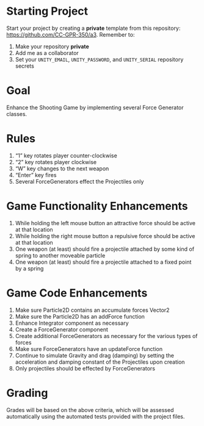 # Starting Project

Start your project by creating a **private** template from this
repository: <https://github.com/CC-GPR-350/a3>. Remember to:

1.  Make your repository **private**
2.  Add me as a collaborator
3.  Set your `UNITY_EMAIL`, `UNITY_PASSWORD`, and `UNITY_SERIAL` repository
    secrets


# Goal

Enhance the Shooting Game by implementing several Force Generator classes.


# Rules

1.  “1” key rotates player counter-clockwise
2.  “2” key rotates player clockwise
3.  “W” key changes to the next weapon
4.  “Enter” key fires
5.  Several ForceGenerators effect the Projectiles only


# Game Functionality Enhancements

1.  While holding the left mouse button an attractive force should be active at that location
2.  While holding the right mouse button a repulsive force should be active at that location
3.  One weapon (at least) should fire a projectile attached by some kind of spring to
    another moveable particle
4.  One weapon (at least) should fire a projectile attached to a fixed point by a spring


# Game Code Enhancements

1.  Make sure Particle2D contains an accumulate forces Vector2
2.  Make sure the Particle2D has an addForce function
3.  Enhance Integrator component as necessary
4.  Create a ForceGenerator component
5.  Create additional ForceGenerators as necessary for the various types of forces
6.  Make sure ForceGenerators have an updateForce function
7.  Continue to simulate Gravity and drag (damping) by setting the acceleration and
    damping constant of the Projectiles upon creation
8.  Only projectiles should be effected by ForceGenerators


# Grading

Grades will be based on the above criteria, which will be assessed
automatically using the automated tests provided with the project files.

